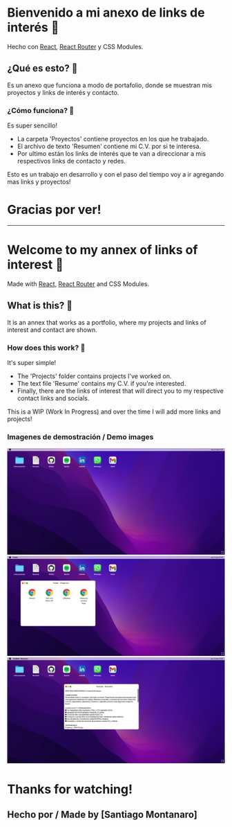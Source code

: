 # Bienvenido a mi anexo de links de interés 🥳

Hecho con [React](https://es.reactjs.org/), [React Router](https://reactrouter.com/web/guides/quick-start) y CSS Modules.

## ¿Qué es esto? 🤯

Es un anexo que funciona a modo de portafolio, donde se muestran mis proyectos y links de interés y contacto. 

### ¿Cómo funciona? 🤔

Es super sencillo!
- La carpeta 'Proyectos' contiene proyectos en los que he trabajado.
- El archivo de texto 'Resumen' contiene mi C.V. por si te interesa.
- Por ultimo están los links de interés que te van a direccionar a mis respectivos links de contacto y redes.

Esto es un trabajo en desarrollo y con el paso del tiempo voy a ir agregando mas links y proyectos!

# Gracias por ver!
_____________________________________________________________________

# Welcome to my annex of links of interest 🥳

Made with [React](https://es.reactjs.org/), [React Router](https://reactrouter.com/web/guides/quick-start) and CSS Modules.

## What is this? 🤯

It is an annex that works as a portfolio, where my projects and links of interest and contact are shown.

### How does this work? 🤔

It's super simple!
- The 'Projects' folder contains projects I've worked on.
- The text file 'Resume' contains my C.V. if you're interested.
- Finally, there are the links of interest that will direct you to my respective contact links and socials.

This is a WIP (Work In Progress) and over the time I will add more links and projects!

### Imagenes de demostración / Demo images

![Demo](./src/assets/img/demo-1.png)
![Demo](./src/assets/img/demo-2.png)
![Demo](./src/assets/img/demo-3.png)

# Thanks for watching!

## Hecho por / Made by [Santiago Montanaro]